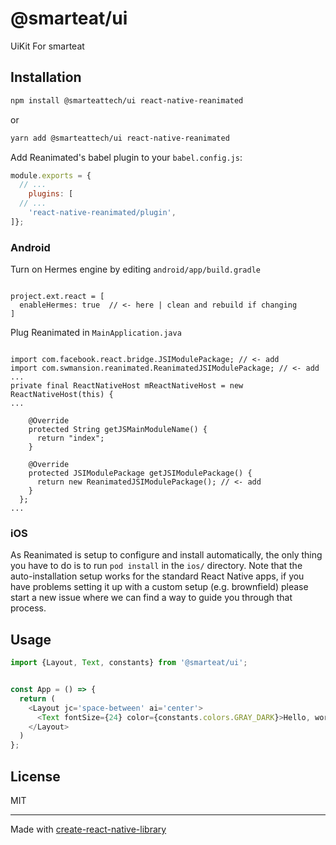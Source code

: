 # @smarteat/ui
UiKit For smarteat
## Installation

```sh
npm install @smarteattech/ui react-native-reanimated
```

or

```sh
yarn add @smarteattech/ui react-native-reanimated
```

Add Reanimated's babel plugin to your ``babel.config.js``:

```js
module.exports = {
  // ...
    plugins: [
  // ...
    'react-native-reanimated/plugin',
]};
```

### Android

Turn on Hermes engine by editing ``android/app/build.gradle``

```

project.ext.react = [
  enableHermes: true  // <- here | clean and rebuild if changing
]

```

Plug Reanimated in ``MainApplication.java``

```

import com.facebook.react.bridge.JSIModulePackage; // <- add
import com.swmansion.reanimated.ReanimatedJSIModulePackage; // <- add
...
private final ReactNativeHost mReactNativeHost = new ReactNativeHost(this) {
...

    @Override
    protected String getJSMainModuleName() {
      return "index";
    }

    @Override
    protected JSIModulePackage getJSIModulePackage() {
      return new ReanimatedJSIModulePackage(); // <- add
    }
  };
...
```

### iOS

As Reanimated is setup to configure and install automatically, the only thing you have to do is to run ``pod install`` in the ``ios/`` directory. Note that the auto-installation setup works for the standard React Native apps, if you have problems setting it up with a custom setup (e.g. brownfield) please start a new issue where we can find a way to guide you through that process.

## Usage

```js
import {Layout, Text, constants} from '@smarteat/ui';


const App = () => {
  return (
    <Layout jc='space-between' ai='center'>
      <Text fontSize={24} color={constants.colors.GRAY_DARK}>Hello, world!</Text>
    </Layout>
  )
};

```



## License

MIT

---

Made with [create-react-native-library](https://github.com/callstack/react-native-builder-bob)
